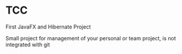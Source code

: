 # TCC
First JavaFX and Hibernate Project

  Small project for management of your personal or team project, is not integrated with git



